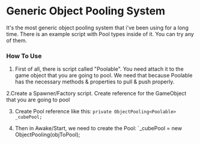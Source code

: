 # Generic Object Pooling System

It's the most generic object pooling system that i've been using for a long time. There is an example script with Pool types inside of it. You can try any of them.

### How To Use

1. First of all, there is script called "Poolable". You need attach it to the game object that you are going to pool. We need that because Poolable has the necessary methods & properties to pull & push properly. 


2.Create a Spawner/Factory script. Create reference for the GameObject that you are going to pool


3. Create Pool reference like this: 
`private ObjectPooling<Poolable> _cubePool;`

4. Then in Awake/Start, we need to create the Pool:
`_cubePool = new ObjectPooling<Poolable>(objToPool);
